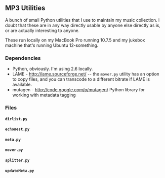 
## MP3 Utilities

A bunch of small Python utilities that I use to maintain my music collection. I doubt that these are in any way directly usable by anyone else directly as is, or are actually interesting to anyone. 

These run locally on my MacBook Pro running 10.7.5 and my jukebox machine that's running Ubuntu 12-something.

### Dependencies

- Python, obviously. I'm using 2.6 locally. 
- LAME - http://lame.sourceforge.net/ -- the `mover.py` utility has an option to copy files, and you can transcode to a different bitrate if LAME is available. 
- mutagen - http://code.google.com/p/mutagen/ Python library for working with metadata tagging

### Files

#### `dirlist.py`

#### `echonest.py`

#### `meta.py`

#### `mover.py`

#### `splitter.py`

#### `updateMeta.py`
